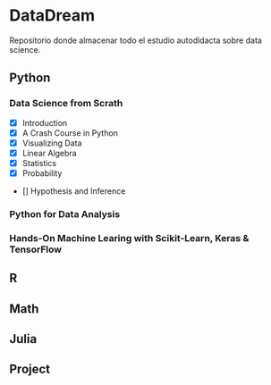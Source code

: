 # DataDream

Repositorio donde almacenar todo el estudio autodidacta sobre data science.

## Python

### Data Science from Scrath

- [x] Introduction
- [x] A Crash Course in Python
- [x] Visualizing Data
- [x] Linear Algebra
- [x] Statistics
- [x] Probability
- [] Hypothesis and Inference
 
### Python for Data Analysis

### Hands-On Machine Learing with Scikit-Learn, Keras & TensorFlow

## R

## Math

## Julia

## Project
